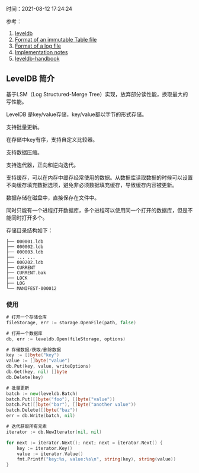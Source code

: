 时间：2021-08-12 17:24:24

参考：

1. [leveldb](https://github.com/google/leveldb)
2. [Format of an immutable Table file](https://github.com/google/leveldb/blob/master/doc/table_format.md)
3. [Format of a log file](https://github.com/google/leveldb/blob/master/doc/log_format.md)
4. [Implementation notes](https://github.com/google/leveldb/blob/master/doc/impl.md)
5. [leveldb-handbook](https://leveldb-handbook.readthedocs.io/zh/latest/basic.html)

## LevelDB 简介

基于LSM（Log Structured-Merge Tree）实现，放弃部分读性能，换取最大的写性能。

LevelDB 是key/value存储，key/value都以字节的形式存储。

支持批量更新。

在存储中key有序，支持自定义比较器。

支持数据压缩。

支持迭代器，正向和逆向迭代。

支持缓存，可以在内存中缓存经常使用的数据。从数据库读取数据的时候可以设置不向缓存填充数据选项，避免非必须数据填充缓存，导致缓存内容被更新。

数据存储在磁盘中，直接保存在文件中。

同时只能有一个进程打开数据库，多个进程可以使用同一个打开的数据库，但是不能同时打开多个。


存储目录结构如下：

```
├── 000001.ldb
├── 000002.ldb
├── 000003.ldb
├── ... ...
├── 000202.ldb
├── CURRENT
├── CURRENT.bak
├── LOCK
├── LOG
└── MANIFEST-000012
```

### 使用

```go
# 打开一个存储仓库 
fileStorage, err := storage.OpenFile(path, false)

# 打开一个数据库
db, err := leveldb.Open(fileStorage, options)

# 存储数据/获取/删除数据
key := []byte("key")
value := []byte("value")
db.Put(key, value, writeOptions)
db.Get(key, nil) []byte
db.Delete(key)

# 批量更新
batch := new(leveldb.Batch)
batch.Put([]byte("foo"), []byte("value"))
batch.Put([]byte("bar"), []byte("another value"))
batch.Delete([]byte("baz"))
err = db.Write(batch, nil)

# 迭代获取所有元素
iterator := db.NewIterator(nil, nil)

for next := iterator.Next(); next; next = iterator.Next() {
    key := iterator.Key()
    value := iterator.Value()
    fmt.Printf("key:%s, value:%s\n", string(key), string(value))
}
```
